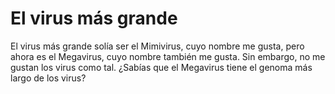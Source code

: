 # El virus más grande

El virus más grande solía ser el Mimivirus, cuyo nombre me gusta, pero ahora es
el Megavirus, cuyo nombre también me gusta. Sin embargo, no me gustan los virus
como tal. ¿Sabías que el Megavirus tiene el genoma más largo de los virus?
